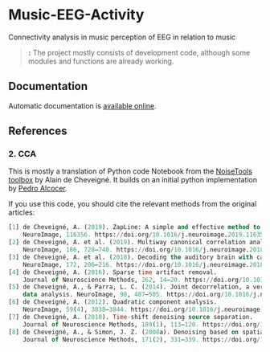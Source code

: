 # Music-EEG-Activity
Connectivity analysis in music perception of EEG in relation to music


> **:** The project mostly consists of development code, although some modules and functions are already working.

## Documentation

Automatic documentation is [available online](https://github.com/FrankYesid/Music-EEG-Activity).


## References

### 2. CCA

This is mostly a translation of Python code Notebook from the [NoiseTools toolbox](http://audition.ens.fr/adc/NoiseTools/) by Alain de Cheveigné. It builds on an initial python implementation by [Pedro Alcocer](https://github.com/pealco).

If you use this code, you should cite the relevant methods from the original articles:

```sql
[1] de Cheveigné, A. (2019). ZapLine: A simple and effective method to remove power line artifacts.
    NeuroImage, 116356. https://doi.org/10.1016/j.neuroimage.2019.116356
[2] de Cheveigné, A. et al. (2019). Multiway canonical correlation analysis of brain data.
    NeuroImage, 186, 728–740. https://doi.org/10.1016/j.neuroimage.2018.11.026
[3] de Cheveigné, A. et al. (2018). Decoding the auditory brain with canonical component analysis.
    NeuroImage, 172, 206–216. https://doi.org/10.1016/j.neuroimage.2018.01.033
[4] de Cheveigné, A. (2016). Sparse time artifact removal.
    Journal of Neuroscience Methods, 262, 14–20. https://doi.org/10.1016/j.jneumeth.2016.01.005
[5] de Cheveigné, A., & Parra, L. C. (2014). Joint decorrelation, a versatile tool for multichannel
    data analysis. NeuroImage, 98, 487–505. https://doi.org/10.1016/j.neuroimage.2014.05.068
[6] de Cheveigné, A. (2012). Quadratic component analysis.
    NeuroImage, 59(4), 3838–3844. https://doi.org/10.1016/j.neuroimage.2011.10.084
[7] de Cheveigné, A. (2010). Time-shift denoising source separation.
    Journal of Neuroscience Methods, 189(1), 113–120. https://doi.org/10.1016/j.jneumeth.2010.03.002
[8] de Cheveigné, A., & Simon, J. Z. (2008a). Denoising based on spatial filtering.
    Journal of Neuroscience Methods, 171(2), 331–339. https://doi.org/10.1016/j.jneumeth.2008.03.015
```
